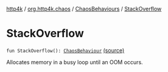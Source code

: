[http4k](../../index.md) / [org.http4k.chaos](../index.md) / [ChaosBehaviours](index.md) / [StackOverflow](./-stack-overflow.md)

# StackOverflow

`fun StackOverflow(): `[`ChaosBehaviour`](../-chaos-behaviour.md) [(source)](https://github.com/http4k/http4k/blob/master/http4k-testing-chaos/src/main/kotlin/org/http4k/chaos/ChaosBehaviours.kt#L89)

Allocates memory in a busy loop until an OOM occurs.


